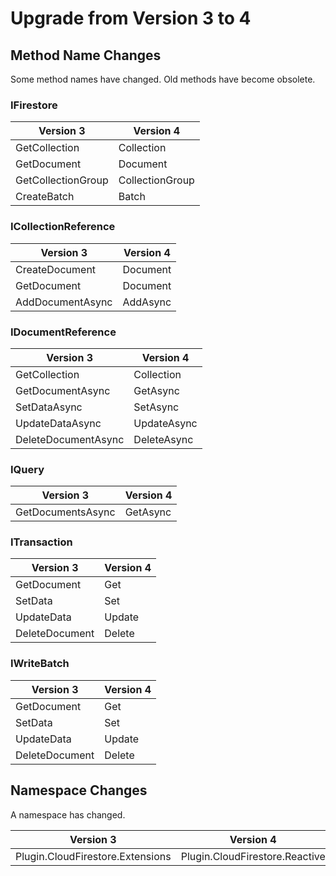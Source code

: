# Upgrade from Version 3 to 4

## Method Name Changes
Some method names have changed. Old methods have become obsolete.

### IFirestore

| Version 3          | Version 4       | 
| ------------------ | --------------- | 
| GetCollection      | Collection      | 
| GetDocument        | Document        | 
| GetCollectionGroup | CollectionGroup | 
| CreateBatch        | Batch           | 

### ICollectionReference

|  Version 3       |  Version 4 | 
| ---------------- | ---------- | 
| CreateDocument   | Document   | 
| GetDocument      | Document   | 
| AddDocumentAsync | AddAsync   | 

### IDocumentReference

|  Version 3          |  Version 4  | 
| ------------------- | ----------- | 
| GetCollection       | Collection  | 
| GetDocumentAsync    | GetAsync    | 
| SetDataAsync        | SetAsync    | 
| UpdateDataAsync     | UpdateAsync | 
| DeleteDocumentAsync | DeleteAsync | 

### IQuery

|  Version 3        |  Version 4 | 
| ----------------- | ---------- | 
| GetDocumentsAsync | GetAsync   | 

### ITransaction

| Version 3      | Version 4 | 
| -------------- | --------- | 
| GetDocument    | Get       | 
| SetData        | Set       | 
| UpdateData     | Update    | 
| DeleteDocument | Delete    | 

### IWriteBatch

| Version 3      | Version 4 | 
| -------------- | --------- | 
| GetDocument    | Get       | 
| SetData        | Set       | 
| UpdateData     | Update    | 
| DeleteDocument | Delete    | 

## Namespace Changes
A namespace has changed.

| Version 3                        | Version 4                      | 
| -------------------------------- | ------------------------------ | 
| Plugin.CloudFirestore.Extensions | Plugin.CloudFirestore.Reactive | 
